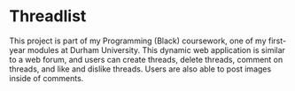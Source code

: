 # Threadlist

This project is part of my Programming (Black) coursework, one of my first-year modules at Durham University.
This dynamic web application is similar to a web forum, and users can create threads, delete threads, comment on threads, and like and dislike threads. 
Users are also able to post images inside of comments.
